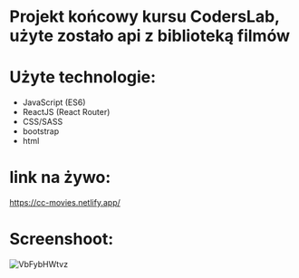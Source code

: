 # Projekt końcowy kursu CodersLab, użyte zostało api z biblioteką filmów

# Użyte technologie:
- JavaScript (ES6)
- ReactJS (React Router)
- CSS/SASS
- bootstrap
- html

# link na żywo: 
https://cc-movies.netlify.app/

# Screenshoot:
![VbFybHWtvz](https://user-images.githubusercontent.com/81171876/161404555-6ccf30d3-30b8-4812-8bee-74f50ca87fa9.jpg)
